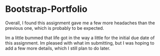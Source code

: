 # Bootstrap-Portfolio
Overall, I found this assignment gave me a few more headaches than the previous one, which is probably to be expected. 

Im a little bummed that life got in the way a little for the initial due date of this assignment. Im pleased with what im submitting, but I was hoping to add a few more details, which I still plan to do later. 



